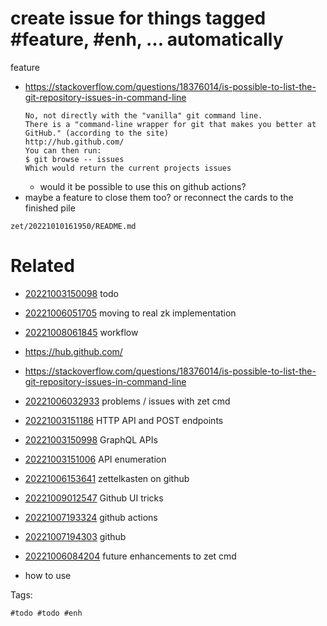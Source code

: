 # create issue for things tagged #feature, #enh, ... automatically

feature

- https://stackoverflow.com/questions/18376014/is-possible-to-list-the-git-repository-issues-in-command-line
  ```
  No, not directly with the "vanilla" git command line.
  There is a "command-line wrapper for git that makes you better at GitHub." (according to the site)
  http://hub.github.com/
  You can then run:
  $ git browse -- issues
  Which would return the current projects issues
  ```
  - would it be possible to use this on github actions?
- maybe a feature to close them too? or reconnect the cards to the finished pile

` zet/20221010161950/README.md `

# Related

- [20221003150098](/zet/20221003150098/README.md) todo

- [20221006051705](/zet/20221006051705/README.md) moving to real zk implementation
- [20221008061845](/zet/20221008061845/README.md) workflow
- https://hub.github.com/
- https://stackoverflow.com/questions/18376014/is-possible-to-list-the-git-repository-issues-in-command-line
- [20221006032933](/zet/20221006032933/README.md) problems / issues with zet cmd
- [20221003151186](/zet/20221003151186/README.md) HTTP API and POST endpoints
- [20221003150998](/zet/20221003150998/README.md) GraphQL APIs
- [20221003151006](/zet/20221003151006/README.md) API enumeration
- [20221006153641](/zet/20221006153641/README.md) zettelkasten on github
- [20221009012547](/zet/20221009012547/README.md) Github UI tricks
- [20221007193324](/zet/20221007193324/README.md) github actions
- [20221007194303](/zet/20221007194303/README.md) github
- [20221006084204](/zet/20221006084204/README.md) future enhancements to zet cmd
- how to use

Tags:

    #todo #todo #enh
